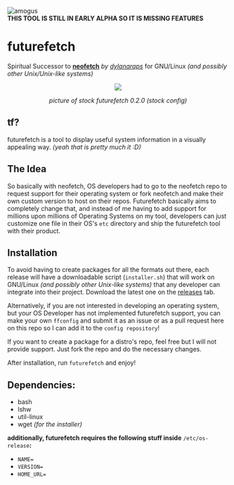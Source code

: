 ![amogus](https://github.com/itsnotAZ/futurefetch/assets/155894291/ef7aa044-51c9-4781-aec7-0ee89514e9f8)\
**THIS TOOL IS STILL IN EARLY ALPHA SO IT IS MISSING FEATURES**

# futurefetch
Spiritual Successor to **[neofetch](https://github.com/dylanaraps/neofetch)** *by [dylanaraps](https://github.com/dylanaraps)* for GNU/Linux *(and possibly other Unix/Unix-like systems)*

<p align="center"><img src="https://github.com/itsnotAZ/futurefetch/assets/155894291/05d63241-3287-4e41-9919-de526574275b" /></p>
<p align="center"><em>picture of stock futurefetch 0.2.0 (stock config)</em></p>

## tf?
futurefetch is a tool to display useful system information in a visually appealing way. *(yeah that is pretty much it :D)*

## The Idea
So basically with neofetch, OS developers had to go to the neofetch repo to request support for their operating system or fork neofetch and make their own custom version to host on their repos. Futurefetch basically aims to completely change that, and instead of me having to add support for millions upon millions of Operating Systems on my tool, developers can just customize one file in their OS's `etc` directory and ship the futurefetch tool with their product. 

## Installation
To avoid having to create packages for all the formats out there, each release will have a downloadable script (`installer.sh`) that will work on GNU/Linux *(and possibly other Unix-like systems)* that any developer can integrate into their project. Download the latest one on the [releases](https://github.com/itsnotAZ/futurefetch/releases) tab.

Alternatively, if you are not interested in developing an operating system, but your OS Developer has not implemented futurefetch support, you can make your own `ffconfig` and submit it as an issue or as a pull request here on this repo so I can add it to the `config repository`!

If you want to create a package for a distro's repo, feel free but I will not provide support. Just fork the repo and do the necessary changes.

After installation, run `futurefetch` and enjoy!

## Dependencies:

- bash
- lshw
- util-linux
- wget *(for the installer)*

**additionally, futurefetch requires the following stuff inside** `/etc/os-release`**:**

- `NAME=`
- `VERSION=`
- `HOME_URL=`
